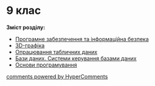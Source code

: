 <div id="hypercomments_widget" class="js-hypercomments-widget invisible"></div>

# 9 клас

<b>Зміст розділу:</b><br>

<ul class="articles" type="disc">
    <li class="chapter " data-level="1" data-path="info_bezpeka.html">
            <a href="info_bezpeka.html">
                    <b></b>
                Програмне забезпечення та інформаційна безпека
            </a>
    </li>
    <li class="chapter " data-level="2" data-path="3d.html">
            <a href="3d.html">
                    <b></b>
                3D-графіка
            </a>
    </li>
    <li class="chapter " data-level="3" data-path="tabl_proccesor.html">
            <a href="tabl_proccesor.html">
                    <b></b>
                Опрацювання табличних даних
            </a>
    </li>
    <li class="chapter " data-level="4" data-path="bazy_dannyh.html">
            <a href="bazy_dannyh.html">
                    <b></b>
                Бази даних. Системи керування базами даних
            </a>
    </li>
    <li class="chapter " data-level="5" data-path="osnovy_programuvannja.html">
            <a href="osnovy_programuvannja.html">
                    <b></b>
                Основи програмування
            </a>
    </li>
</ul>

<div class="js-hypercomments-container">
<a href="http://hypercomments.com" class="hc-link" title="comments widget">comments powered by HyperComments</a>
</div>